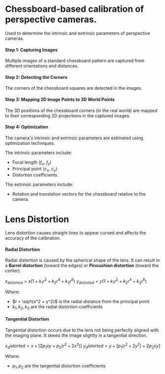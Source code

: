 # Chessboard-based calibration of perspective cameras.
Used to determine the intrinsic and extrinsic parameters of perspective cameras.

#### Step 1: Capturing Images
Multiple images of a standard chessboard pattern are captured from different orientations and distances.

#### Step 2: Detecting the Corners
The corners of the chessboard squares are detected in the images.

#### Step 3: Mapping 2D Image Points to 3D World Points
The 3D positions of the chessboard corners (in the real world) are mapped to their corresponding 2D projections in the captured images.

#### Step 4: Optimization
The camera's intrinsic and extrinsic parameters are estimated using optimization techniques.

The intrinsic parameters include:
- Focal length ($f_x$, $f_y$)
- Principal point ($c_x$, $c_y$)
- Distortion coefficients

The extrinsic parameters include:
- Rotation and translation vectors for the chessboard relative to the camera.

# Lens Distortion
Lens distortion causes straight lines to appear curved and affects the accuracy of the calibration.

#### Radial Distortion
Radial distortion is caused by the spherical shape of the lens. It can result in a **Barrel distortion** (toward the edges) or **Pincushion distortion** (toward the center).

$x_{distorted} = x(1 + k_1r^2 + k_2r^4 + k_3r^6)$
$y_{distorted} = y(1 + k_1r^2 + k_2r^4 + k_3r^6)$

Where:
- $r = \sqrt{x^2 + y^2}$ is the radial distance from the principal point
- $k_1, k_2, k_3$ are the radial distortion coefficients

#### Tangential Distortion
Tangential distortion occurs due to the lens not being perfectly aligned with the imaging plane. It skews the image slightly in a tangential direction.

$x_distorted = x + [2p_1xy + p_2(r^2 + 2x^2)]$
$y_distorted = y + [p_1(r^2 + 2y^2) + 2p_2xy]$

Where:
- $p_1, p_2$ are the tangential distortion coefficients
